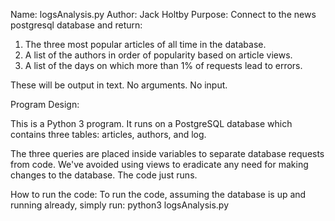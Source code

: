 Name: logsAnalysis.py
Author: Jack Holtby
Purpose: Connect to the news postgresql database and return:
1. The three most popular articles of all time in the database.
2. A list of the authors in order of popularity based on article views.
3. A list of the days on which more than 1% of requests lead to errors.

These will be output in text. No arguments. No input.

Program Design:

This is a Python 3 program. It runs on a PostgreSQL database which contains
three tables: articles, authors, and log.

The three queries are placed inside variables to separate database requests
from code. We've avoided using views to eradicate any need for making changes
to the database. The code just runs.

How to run the code:
To run the code, assuming the database is up and running already, simply run:
python3 logsAnalysis.py

